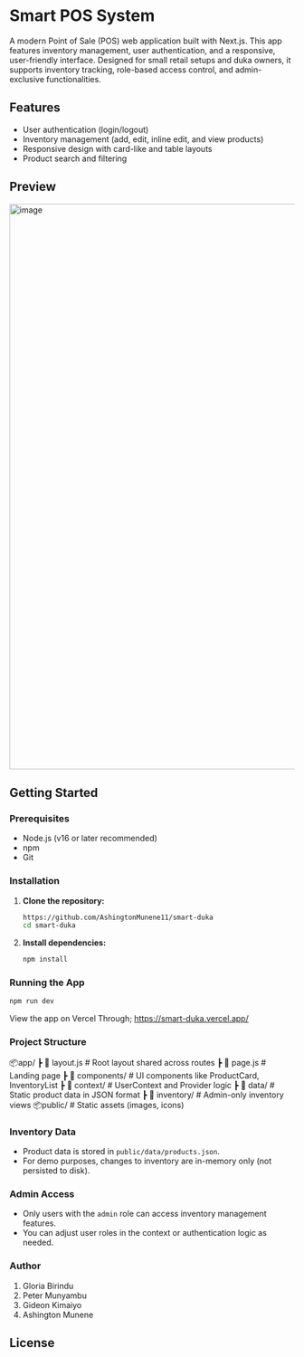 # Smart POS System

A modern Point of Sale (POS) web application built with Next.js. This app features inventory management, user authentication, and a responsive, user-friendly interface.
Designed for small retail setups and duka owners, it supports inventory tracking, role-based access control, and admin-exclusive functionalities.

## Features
- User authentication (login/logout)
- Inventory management (add, edit, inline edit, and view products)
- Responsive design with card-like and table layouts
- Product search and filtering

## Preview
<img width="1600" height="1000" alt="image" src="https://github.com/user-attachments/assets/0a3ef35b-87ec-4f30-a902-0fd4053fe396" />

## Getting Started

### Prerequisites
- Node.js (v16 or later recommended)
- npm 
- Git

### Installation
1. **Clone the repository:**
   ```bash
   https://github.com/AshingtonMunene11/smart-duka
   cd smart-duka
   ```
2. **Install dependencies:**
   ```bash
   npm install

   ```

### Running the App
```bash
npm run dev

```
View the app on Vercel
Through; https://smart-duka.vercel.app/

### Project Structure
📦app/
 ┣ 📄 layout.js         # Root layout shared across routes
 ┣ 📄 page.js           # Landing page
 ┣ 📁 components/       # UI components like ProductCard, InventoryList
 ┣ 📁 context/          # UserContext and Provider logic
 ┣ 📁 data/             # Static product data in JSON format
 ┣ 📁 inventory/        # Admin-only inventory views
📦public/               # Static assets (images, icons)

### Inventory Data
- Product data is stored in `public/data/products.json`.
- For demo purposes, changes to inventory are in-memory only (not persisted to disk).

### Admin Access
- Only users with the `admin` role can access inventory management features.
- You can adjust user roles in the context or authentication logic as needed.

### Author
1. Gloria Birindu
2. Peter Munyambu
3. Gideon Kimaiyo
4. Ashington Munene

## License
